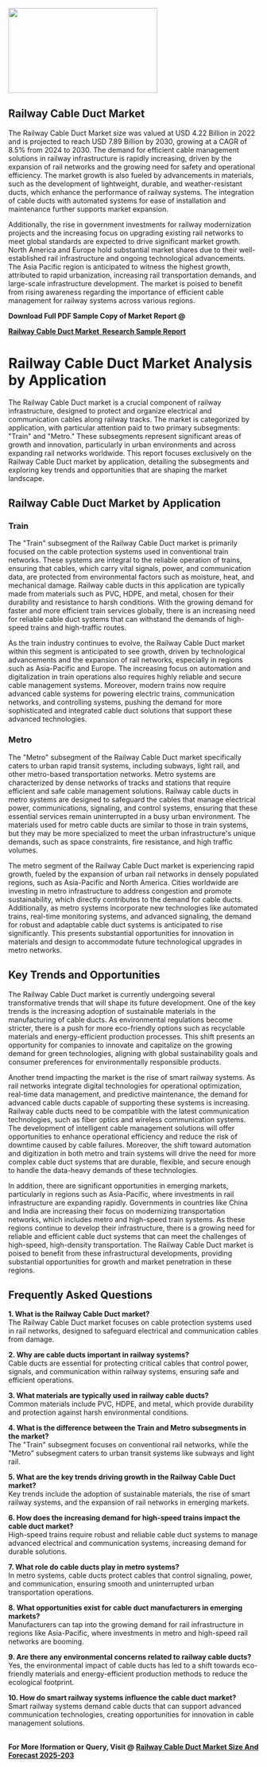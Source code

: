 <p><img class="alignnone size-medium wp-image-20088" src="https://ffe5etoiles.com/wp-content/uploads/2024/12/MST1-300x171.png" alt="" width="300" height="171" /></p><p><p> <h2>Railway Cable Duct Market </h2><p>The Railway Cable Duct Market size was valued at USD 4.22 Billion in 2022 and is projected to reach USD 7.89 Billion by 2030, growing at a CAGR of 8.5% from 2024 to 2030. The demand for efficient cable management solutions in railway infrastructure is rapidly increasing, driven by the expansion of rail networks and the growing need for safety and operational efficiency. The market growth is also fueled by advancements in materials, such as the development of lightweight, durable, and weather-resistant ducts, which enhance the performance of railway systems. The integration of cable ducts with automated systems for ease of installation and maintenance further supports market expansion.</p><p>Additionally, the rise in government investments for railway modernization projects and the increasing focus on upgrading existing rail networks to meet global standards are expected to drive significant market growth. North America and Europe hold substantial market shares due to their well-established rail infrastructure and ongoing technological advancements. The Asia Pacific region is anticipated to witness the highest growth, attributed to rapid urbanization, increasing rail transportation demands, and large-scale infrastructure development. The market is poised to benefit from rising awareness regarding the importance of efficient cable management for railway systems across various regions.</p></p><p><strong>Download Full PDF Sample Copy of Market Report @</strong></p><p><strong><a href="https://www.verifiedmarketreports.com/download-sample/?rid=333466&utm_source=Sites-google&utm_medium=265" target="_blank">Railway Cable Duct Market &nbsp;Research Sample Report</a></strong></p><p><h1>Railway Cable Duct Market Analysis by Application</h1><p>The Railway Cable Duct market is a crucial component of railway infrastructure, designed to protect and organize electrical and communication cables along railway tracks. The market is categorized by application, with particular attention paid to two primary subsegments: "Train" and "Metro." These subsegments represent significant areas of growth and innovation, particularly in urban environments and across expanding rail networks worldwide. This report focuses exclusively on the Railway Cable Duct market by application, detailing the subsegments and exploring key trends and opportunities that are shaping the market landscape. </p><h2>Railway Cable Duct Market by Application</h2><h3>Train</h3><p>The "Train" subsegment of the Railway Cable Duct market is primarily focused on the cable protection systems used in conventional train networks. These systems are integral to the reliable operation of trains, ensuring that cables, which carry vital signals, power, and communication data, are protected from environmental factors such as moisture, heat, and mechanical damage. Railway cable ducts in this application are typically made from materials such as PVC, HDPE, and metal, chosen for their durability and resistance to harsh conditions. With the growing demand for faster and more efficient train services globally, there is an increasing need for reliable cable duct systems that can withstand the demands of high-speed trains and high-traffic routes.<p>As the train industry continues to evolve, the Railway Cable Duct market within this segment is anticipated to see growth, driven by technological advancements and the expansion of rail networks, especially in regions such as Asia-Pacific and Europe. The increasing focus on automation and digitalization in train operations also requires highly reliable and secure cable management systems. Moreover, modern trains now require advanced cable systems for powering electric trains, communication networks, and controlling systems, pushing the demand for more sophisticated and integrated cable duct solutions that support these advanced technologies.</p><h3>Metro</h3><p>The "Metro" subsegment of the Railway Cable Duct market specifically caters to urban rapid transit systems, including subways, light rail, and other metro-based transportation networks. Metro systems are characterized by dense networks of tracks and stations that require efficient and safe cable management solutions. Railway cable ducts in metro systems are designed to safeguard the cables that manage electrical power, communications, signaling, and control systems, ensuring that these essential services remain uninterrupted in a busy urban environment. The materials used for metro cable ducts are similar to those in train systems, but they may be more specialized to meet the urban infrastructure's unique demands, such as space constraints, fire resistance, and high traffic volumes.<p>The metro segment of the Railway Cable Duct market is experiencing rapid growth, fueled by the expansion of urban rail networks in densely populated regions, such as Asia-Pacific and North America. Cities worldwide are investing in metro infrastructure to address congestion and promote sustainability, which directly contributes to the demand for cable ducts. Additionally, as metro systems incorporate new technologies like automated trains, real-time monitoring systems, and advanced signaling, the demand for robust and adaptable cable duct systems is anticipated to rise significantly. This presents substantial opportunities for innovation in materials and design to accommodate future technological upgrades in metro networks.</p><h2>Key Trends and Opportunities</h2><p>The Railway Cable Duct market is currently undergoing several transformative trends that will shape its future development. One of the key trends is the increasing adoption of sustainable materials in the manufacturing of cable ducts. As environmental regulations become stricter, there is a push for more eco-friendly options such as recyclable materials and energy-efficient production processes. This shift presents an opportunity for companies to innovate and capitalize on the growing demand for green technologies, aligning with global sustainability goals and consumer preferences for environmentally responsible products.</p><p>Another trend impacting the market is the rise of smart railway systems. As rail networks integrate digital technologies for operational optimization, real-time data management, and predictive maintenance, the demand for advanced cable ducts capable of supporting these systems is increasing. Railway cable ducts need to be compatible with the latest communication technologies, such as fiber optics and wireless communication systems. The development of intelligent cable management solutions will offer opportunities to enhance operational efficiency and reduce the risk of downtime caused by cable failures. Moreover, the shift toward automation and digitization in both metro and train systems will drive the need for more complex cable duct systems that are durable, flexible, and secure enough to handle the data-heavy demands of these technologies.</p><p>In addition, there are significant opportunities in emerging markets, particularly in regions such as Asia-Pacific, where investments in rail infrastructure are expanding rapidly. Governments in countries like China and India are increasing their focus on modernizing transportation networks, which includes metro and high-speed train systems. As these regions continue to develop their infrastructure, there is a growing need for reliable and efficient cable duct systems that can meet the challenges of high-speed, high-density transportation. The Railway Cable Duct market is poised to benefit from these infrastructural developments, providing substantial opportunities for growth and market penetration in these regions.</p><h2>Frequently Asked Questions</h2><p><strong>1. What is the Railway Cable Duct market?</strong><br/> The Railway Cable Duct market focuses on cable protection systems used in rail networks, designed to safeguard electrical and communication cables from damage.</p><p><strong>2. Why are cable ducts important in railway systems?</strong><br/> Cable ducts are essential for protecting critical cables that control power, signals, and communication within railway systems, ensuring safe and efficient operations.</p><p><strong>3. What materials are typically used in railway cable ducts?</strong><br/> Common materials include PVC, HDPE, and metal, which provide durability and protection against harsh environmental conditions.</p><p><strong>4. What is the difference between the Train and Metro subsegments in the market?</strong><br/> The "Train" subsegment focuses on conventional rail networks, while the "Metro" subsegment caters to urban transit systems like subways and light rail.</p><p><strong>5. What are the key trends driving growth in the Railway Cable Duct market?</strong><br/> Key trends include the adoption of sustainable materials, the rise of smart railway systems, and the expansion of rail networks in emerging markets.</p><p><strong>6. How does the increasing demand for high-speed trains impact the cable duct market?</strong><br/> High-speed trains require robust and reliable cable duct systems to manage advanced electrical and communication systems, increasing demand for durable solutions.</p><p><strong>7. What role do cable ducts play in metro systems?</strong><br/> In metro systems, cable ducts protect cables that control signaling, power, and communication, ensuring smooth and uninterrupted urban transportation operations.</p><p><strong>8. What opportunities exist for cable duct manufacturers in emerging markets?</strong><br/> Manufacturers can tap into the growing demand for rail infrastructure in regions like Asia-Pacific, where investments in metro and high-speed rail networks are booming.</p><p><strong>9. Are there any environmental concerns related to railway cable ducts?</strong><br/> Yes, the environmental impact of cable ducts has led to a shift towards eco-friendly materials and energy-efficient production methods to reduce the ecological footprint.</p><p><strong>10. How do smart railway systems influence the cable duct market?</strong><br/> Smart railway systems demand cable ducts that can support advanced communication technologies, creating opportunities for innovation in cable management solutions.</p><strong><br />For More Iformation or Query, Visit @ <a href="https://www.verifiedmarketreports.com/product/railway-cable-duct-market/" target="_blank">Railway Cable Duct Market Size And Forecast 2025-203</a></strong></p>
